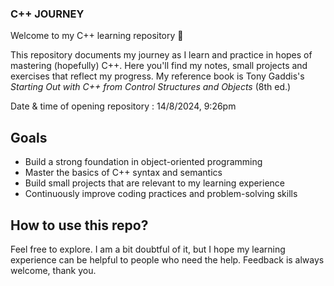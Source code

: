 ### C++ JOURNEY

Welcome to my C++ learning repository 🚀

This repository documents my journey as I learn and practice in hopes of mastering (hopefully) C++. 
Here you'll find my notes, small projects and exercises that reflect my progress. 
My reference book is Tony Gaddis's *Starting Out with C++ from Control Structures and Objects* (8th ed.) 

Date & time of opening repository : 14/8/2024, 9:26pm

## Goals

- Build a strong foundation in object-oriented programming 
- Master the basics of C++ syntax and semantics
- Build small projects that are relevant to my learning experience
- Continuously improve coding practices and problem-solving skills

## How to use this repo?

Feel free to explore. I am a bit doubtful of it, but I hope my learning experience can be helpful to people who need the help. Feedback is always welcome, thank you.
